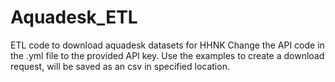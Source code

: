 # Aquadesk_ETL
ETL code to download aquadesk datasets for HHNK
Change the API code in the .yml file to the provided API key.
Use the examples to create a download request, will be saved as an csv in specified location.
